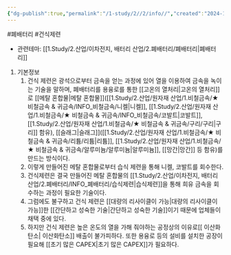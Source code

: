 ```yaml
---
{"dg-publish":true,"permalink":"/1-study/2//2/info//","created":"2024-11-20T21:02:27.594+09:00","updated":"2025-06-26T16:41:07.213+09:00"}
---
```


 #폐배터리 #건식제련

- 관련테마: [[1.Study/2.산업/이차전지, 배터리 산업/2.폐배터리/폐배터리\|폐배터리]]

1. 기본정보
	1. 건식 제련은 광석으로부터 금속을 얻는 과정에 있어 열을 이용하여 금속을 녹이는 기술을 말하며, 폐배터리를 용융로를 통한 [[고온의 열처리\|고온의 열처리]]로 [[메탈 혼합물\|메탈 혼합물]]([[1.Study/2.산업/원자재 산업/1.비철금속/★ 비철금속 & 귀금속/INFO_비철금속/니켈\|니켈]], [[1.Study/2.산업/원자재 산업/1.비철금속/★ 비철금속 & 귀금속/INFO_비철금속/코발트\|코발트]], [[1.Study/2.산업/원자재 산업/1.비철금속/★ 비철금속 & 귀금속/구리/구리\|구리]] 함유), [[슬래그\|슬래그]]([[1.Study/2.산업/원자재 산업/1.비철금속/★ 비철금속 & 귀금속/리튬/리튬\|리튬]], [[1.Study/2.산업/원자재 산업/1.비철금속/★ 비철금속 & 귀금속/알루미늄/알루미늄\|알루미늄]], [[망간\|망간]] 등 함유)를 만드는 방식이다. 
	2. 이렇게 만들어진 메탈 혼합물로부터 습식 제련을 통해 니켈, 코발트를 회수한다. 
	3. 건식제련은 결국 만들어진 메탈 혼합물의 [[1.Study/2.산업/이차전지, 배터리 산업/2.폐배터리/INFO_폐배터리/습식제련\|습식제련]]을 통해 희유 금속을 회수하는 과정이 필요한 기술이다.
	4. 그럼에도 불구하고 건식 제련은 [[대량의 리사이클이 가능\|대량의 리사이클이 가능]]한 [[간단하고 성숙한 기술\|간단하고 성숙한 기술]]이기 때문에 업체들이 채택 중에 있다. 
	5. 하지만 건식 제련은 높은 온도의 열을 가해 줘야하는 공정상의 이유로[[ 이산화탄소\| 이산화탄소]] 배출이 불가피하다. 또한 용융로 등의 설비를 설치한 공장이 필요해 [[초기 많은 CAPEX\|초기 많은 CAPEX]]가 필요하다.